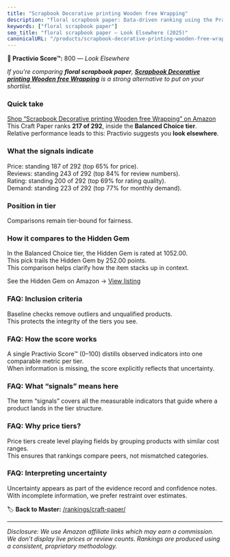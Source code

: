 ```yaml
---
title: "Scrapbook Decorative printing Wooden free Wrapping"
description: "floral scrapbook paper: Data-driven ranking using the Practivio Score™. Positioned by quality, value, demand, findability, momentum."
keywords: ["floral scrapbook paper"]
seo_title: "floral scrapbook paper — Look Elsewhere (2025)"
canonicalURL: "/products/scrapbook-decorative-printing-wooden-free-wrapping-B0F21T2RH7/"
---
```


**🚫 Practivio Score™:** 800 — _Look Elsewhere_


*If you're comparing **floral scrapbook paper**, **[Scrapbook Decorative printing Wooden free Wrapping](https://www.amazon.com/dp/B0F21T2RH7?tag=practivio-20)** is a strong alternative to put on your shortlist.*
### Quick take
[Shop “Scrapbook Decorative printing Wooden free Wrapping” on Amazon](https://www.amazon.com/dp/B0F21T2RH7?tag=practivio-20)
This Craft Paper ranks **217 of 292**, inside the **Balanced Choice tier**.  
Relative performance leads to this: Practivio suggests you **look elsewhere**.

### What the signals indicate
Price: standing 187 of 292 (top 65% for price).  
Reviews: standing 243 of 292 (top 84% for review numbers).  
Rating: standing 200 of 292 (top 69% for rating quality).  
Demand: standing 223 of 292 (top 77% for monthly demand).

### Position in tier
Comparisons remain tier-bound for fairness.

### How it compares to the Hidden Gem
In the Balanced Choice tier, the Hidden Gem is rated at 1052.00.  
This pick trails the Hidden Gem by 252.00 points.  
This comparison helps clarify how the item stacks up in context.  

See the Hidden Gem on Amazon → [View listing](https://www.amazon.com/dp/B01AW5V7PE?tag=practivio-20)

### FAQ: Inclusion criteria
Baseline checks remove outliers and unqualified products.  
This protects the integrity of the tiers you see.

### FAQ: How the score works
A single Practivio Score™ (0–100) distills observed indicators into one comparable metric per tier.  
When information is missing, the score explicitly reflects that uncertainty.

### FAQ: What “signals” means here
The term “signals” covers all the measurable indicators that guide where a product lands in the tier structure.

### FAQ: Why price tiers?
Price tiers create level playing fields by grouping products with similar cost ranges.  
This ensures that rankings compare peers, not mismatched categories.

### FAQ: Interpreting uncertainty
Uncertainty appears as part of the evidence record and confidence notes.  
With incomplete information, we prefer restraint over estimates.


🏷️ **Back to Master:** [/rankings/craft-paper/](/rankings/craft-paper/)

---
_Disclosure: We use Amazon affiliate links which may earn a commission. We don’t display live prices or review counts. Rankings are produced using a consistent, proprietary methodology._
